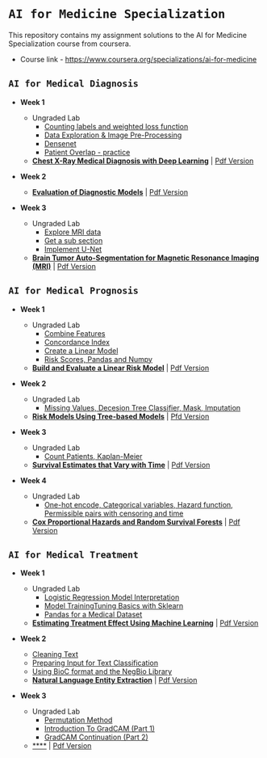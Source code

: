 # `AI for Medicine Specialization`
This repository contains my assignment solutions to the AI for Medicine Specialization course from coursera.
- Course link - https://www.coursera.org/specializations/ai-for-medicine

## `AI for Medical Diagnosis`
- **Week 1**
  - Ungraded Lab
    - [Counting labels and weighted loss function](https://github.com/bharathikannan1311/AI-for-Medicine-Specialization-deeplearning.ai/blob/master/AI%20for%20Medical%20Diagnosis/Week%201/Lab%20Exercise/Counting%20labels%20and%20weighted%20loss%20function.pdf)
    - [Data Exploration & Image Pre-Processing](https://github.com/bharathikannan1311/AI-for-Medicine-Specialization-deeplearning.ai/blob/master/AI%20for%20Medical%20Diagnosis/Week%201/Lab%20Exercise/Data%20Exploration%20%26%20Image%20Pre-Processing.pdf)
    - [Densenet](https://github.com/bharathikannan1311/AI-for-Medicine-Specialization-deeplearning.ai/blob/master/AI%20for%20Medical%20Diagnosis/Week%201/Lab%20Exercise/Densenet.pdf)
    - [Patient Overlap - practice](https://github.com/bharathikannan1311/AI-for-Medicine-Specialization-deeplearning.ai/blob/master/AI%20for%20Medical%20Diagnosis/Week%201/Lab%20Exercise/Patient%20Overlap%20-%20practice.pdf)    
  - [**Chest X-Ray Medical Diagnosis with Deep Learning**](https://github.com/bharathikannan1311/AI-for-Medicine-Specialization-deeplearning.ai/blob/master/AI%20for%20Medical%20Diagnosis/Week%201/C1M1_Assignment.ipynb) | [Pdf Version](https://github.com/bharathikannan1311/AI-for-Medicine-Specialization-deeplearning.ai/blob/master/AI%20for%20Medical%20Diagnosis/Week%201/C1M1_Assignment.pdf)
    
- **Week 2**
  - [**Evaluation of Diagnostic Models**](https://github.com/bharathikannan1311/AI-for-Medicine-Specialization-deeplearning.ai/blob/master/AI%20for%20Medical%20Diagnosis/Week%202/C1M2_Assignment.ipynb) | [Pdf Version](https://github.com/bharathikannan1311/AI-for-Medicine-Specialization-deeplearning.ai/blob/master/AI%20for%20Medical%20Diagnosis/Week%202/C1M2_Assignment%20pdf.pdf)
  
- **Week 3**
  - Ungraded Lab
    - [Explore MRI data](https://github.com/bharathikannan1311/AI-for-Medicine-Specialization-deeplearning.ai/blob/master/AI%20for%20Medical%20Diagnosis/Week%203/Lab%20Exercise/Explore%20MRI%20data.pdf)
    - [Get a sub section](https://github.com/bharathikannan1311/AI-for-Medicine-Specialization-deeplearning.ai/blob/master/AI%20for%20Medical%20Diagnosis/Week%203/Lab%20Exercise/Get%20a%20sub%20section.pdf)
    - [Implement U-Net](https://github.com/bharathikannan1311/AI-for-Medicine-Specialization-deeplearning.ai/blob/master/AI%20for%20Medical%20Diagnosis/Week%203/Lab%20Exercise/Implement%20U-Net.pdf)    
  - [**Brain Tumor Auto-Segmentation for Magnetic Resonance Imaging (MRI)**](https://github.com/bharathikannan1311/AI-for-Medicine-Specialization-deeplearning.ai/blob/master/AI%20for%20Medical%20Diagnosis/Week%203/C1M3_Assignment.py) | [Pdf Version](https://github.com/bharathikannan1311/AI-for-Medicine-Specialization-deeplearning.ai/blob/master/AI%20for%20Medical%20Diagnosis/Week%203/C1M3_Assignment.pdf)
  
## `AI for Medical Prognosis`
- **Week 1**
  - Ungraded Lab
    - [Combine Features](https://github.com/bharathikannan1311/AI-for-Medicine-Specialization-deeplearning.ai/blob/master/AI%20for%20Medical%20Prognosis/Week%201/Ungraded%20Lab/Combine%20features.pdf)
    - [Concordance Index](https://github.com/bharathikannan1311/AI-for-Medicine-Specialization-deeplearning.ai/blob/master/AI%20for%20Medical%20Prognosis/Week%201/Ungraded%20Lab/Concordance%20index.pdf)
    - [Create a Linear Model](https://github.com/bharathikannan1311/AI-for-Medicine-Specialization-deeplearning.ai/blob/master/AI%20for%20Medical%20Prognosis/Week%201/Ungraded%20Lab/Create%20a%20Linear%20Model.pdf)
    - [Risk Scores, Pandas and Numpy](https://github.com/bharathikannan1311/AI-for-Medicine-Specialization-deeplearning.ai/blob/master/AI%20for%20Medical%20Prognosis/Week%201/Ungraded%20Lab/Risk%20Scores%2C%20Pandas%20and%20Numpy.pdf)
  - [**Build and Evaluate a Linear Risk Model**](https://github.com/bharathikannan1311/AI-for-Medicine-Specialization-deeplearning.ai/blob/master/AI%20for%20Medical%20Prognosis/Week%201/Build%20and%20Evaluate%20a%20Linear%20Risk%20model.ipynb) | [Pdf Version](https://github.com/bharathikannan1311/AI-for-Medicine-Specialization-deeplearning.ai/blob/master/AI%20for%20Medical%20Prognosis/Week%201/Build%20and%20Evaluate%20a%20Linear%20Risk%20model.pdf)
  
- **Week 2**
  - Ungraded Lab
    - [Missing Values, Decesion Tree Classifier, Mask, Imputation](https://github.com/bharathikannan1311/AI-for-Medicine-Specialization-deeplearning.ai/blob/master/AI%20for%20Medical%20Prognosis/Week%202/Ungraded%20Lab/Missing%20Values%2C%20Decesion%20Tree%20Classifier%2C%20Mask%2C%20Imputation.pdf)
  - [**Risk Models Using Tree-based Models**](https://github.com/bharathikannan1311/AI-for-Medicine-Specialization-deeplearning.ai/blob/master/AI%20for%20Medical%20Prognosis/Week%202/Risk%20Models%20Using%20Tree-based%20Models.ipynb) | [Pfd Version](https://github.com/bharathikannan1311/AI-for-Medicine-Specialization-deeplearning.ai/blob/master/AI%20for%20Medical%20Prognosis/Week%202/Risk%20Models%20Using%20Tree-based%20Models.pdf)
  
- **Week 3**
  - Ungraded Lab
    - [Count Patients, Kaplan-Meier](https://github.com/bharathikannan1311/AI-for-Medicine-Specialization-deeplearning.ai/blob/master/AI%20for%20Medical%20Prognosis/Week%203/Ungraded%20Lab/Count%20Patients%20Kaplan-Meier.pdf)
  - [**Survival Estimates that Vary with Time**](https://github.com/bharathikannan1311/AI-for-Medicine-Specialization-deeplearning.ai/blob/master/AI%20for%20Medical%20Prognosis/Week%203/Survival%20Estimates%20that%20Vary%20with%20Time.ipynb) | [Pdf Version](https://github.com/bharathikannan1311/AI-for-Medicine-Specialization-deeplearning.ai/blob/master/AI%20for%20Medical%20Prognosis/Week%203/Survival%20Estimates%20that%20Vary%20with%20Time.pdf)

- **Week 4**
  - Ungraded Lab
    - [One-hot encode, Categorical variables, Hazard function, Permissible pairs with censoring and time](https://github.com/bharathikannan1311/AI-for-Medicine-Specialization-deeplearning.ai/blob/master/AI%20for%20Medical%20Prognosis/Week%204/Ungraded%20Lab/One-hot%20encode%20categorical%20variables%20Hazard%20function%20Permissible%20pairs%20with%20censoring%20and%20time.pdf)
  - [**Cox Proportional Hazards and Random Survival Forests**](https://github.com/bharathikannan1311/AI-for-Medicine-Specialization-deeplearning.ai/blob/master/AI%20for%20Medical%20Prognosis/Week%204/Cox%20Proportional%20Hazards%20and%20Random%20Survival%20Forests.ipynb) | [Pdf Version](https://github.com/bharathikannan1311/AI-for-Medicine-Specialization-deeplearning.ai/blob/master/AI%20for%20Medical%20Prognosis/Week%204/Cox%20Proportional%20Hazards%20and%20Random%20Survival%20Forests.pdf)
  
## `AI for Medical Treatment`
- **Week 1**
  - Ungraded Lab
    - [Logistic Regression Model Interpretation](https://github.com/bharathikannan1311/AI-for-Medicine-Specialization-deeplearning.ai/blob/master/AI%20for%20Medical%20Treatment/Week%201/Ungraded%20Lab/Logistic%20Regression%20Model%20Interpretation.pdf)
    - [Model TrainingTuning Basics with Sklearn](https://github.com/bharathikannan1311/AI-for-Medicine-Specialization-deeplearning.ai/blob/master/AI%20for%20Medical%20Treatment/Week%201/Ungraded%20Lab/Model%20TrainingTuning%20Basics%20with%20Sklearn.pdf)
    - [Pandas for a Medical Dataset](https://github.com/bharathikannan1311/AI-for-Medicine-Specialization-deeplearning.ai/blob/master/AI%20for%20Medical%20Treatment/Week%201/Ungraded%20Lab/Pandas%20for%20a%20Medical%20Dataset.pdf)  
  - [**Estimating Treatment Effect Using Machine Learning**](https://github.com/bharathikannan1311/AI-for-Medicine-Specialization-deeplearning.ai/blob/master/AI%20for%20Medical%20Treatment/Week%201/Estimating%20Treatment%20Effect%20Using%20Machine%20Learning.ipynb) | [Pdf Version](https://github.com/bharathikannan1311/AI-for-Medicine-Specialization-deeplearning.ai/blob/master/AI%20for%20Medical%20Treatment/Week%201/Estimating%20Treatment%20Effect%20Using%20Machine%20Learning.pdf)
    
- **Week 2**
    - [Cleaning Text](https://github.com/bharathikannan1311/AI-for-Medicine-Specialization-deeplearning.ai/blob/master/AI%20for%20Medical%20Treatment/Week%202/Ungraded%20Lab/Cleaning%20Text.pdf)
    - [Preparing Input for Text Classification](https://github.com/bharathikannan1311/AI-for-Medicine-Specialization-deeplearning.ai/blob/master/AI%20for%20Medical%20Treatment/Week%202/Ungraded%20Lab/Preparing%20Input%20for%20Text%20Classification.pdf)
    - [Using BioC format and the NegBio Library](https://github.com/bharathikannan1311/AI-for-Medicine-Specialization-deeplearning.ai/blob/master/AI%20for%20Medical%20Treatment/Week%202/Ungraded%20Lab/Using%20BioC%20format%20and%20the%20NegBio%20Library.pdf)    
  - [**Natural Language Entity Extraction**](https://github.com/bharathikannan1311/AI-for-Medicine-Specialization-deeplearning.ai/blob/master/AI%20for%20Medical%20Treatment/Week%202/Natural%20Language%20Entity%20Extraction.ipynb) | [Pdf Version](https://github.com/bharathikannan1311/AI-for-Medicine-Specialization-deeplearning.ai/blob/master/AI%20for%20Medical%20Treatment/Week%202/Natural%20Language%20Entity%20Extraction.pdf)
  
- **Week 3**
  - Ungraded Lab
    - [Permutation Method](https://github.com/bharathikannan1311/AI-for-Medicine-Specialization-deeplearning.ai/blob/master/AI%20for%20Medical%20Treatment/Week%203/Ungraded%20Lab/Permutation%20Method.pdf)
    - [Introduction To GradCAM (Part 1)](https://github.com/bharathikannan1311/AI-for-Medicine-Specialization-deeplearning.ai/blob/master/AI%20for%20Medical%20Treatment/Week%203/Ungraded%20Lab/Introduction%20To%20GradCAM%20(Part%201).pdf)
    - [GradCAM Continuation (Part 2)](https://github.com/bharathikannan1311/AI-for-Medicine-Specialization-deeplearning.ai/blob/master/AI%20for%20Medical%20Treatment/Week%203/Ungraded%20Lab/GradCAM%20Continuation%20(Part%202).pdf)    
  - [****]() | [Pdf Version]()
